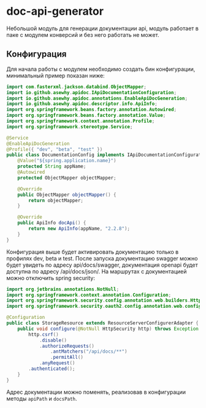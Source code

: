 # doc-api-generator

Небольшой модуль для генерации документации api, модуль работает в паке с модулем конверсий и без него работать не может.

## Конфигурация

Для начала работы с модулем необходимо создать бин конфигурации, минимальный пример показан ниже:

```java
import com.fasterxml.jackson.databind.ObjectMapper;
import io.github.asewhy.apidoc.IApiDocumentationConfiguration;
import io.github.asewhy.apidoc.annotations.EnableApiDocGeneration;
import io.github.asewhy.apidoc.descriptor.info.ApiInfo;
import org.springframework.beans.factory.annotation.Autowired;
import org.springframework.beans.factory.annotation.Value;
import org.springframework.context.annotation.Profile;
import org.springframework.stereotype.Service;

@Service
@EnableApiDocGeneration
@Profile({ "dev", "beta", "test" })
public class DocumentationConfig implements IApiDocumentationConfiguration {
    @Value("${spring.application.name}")
    protected String appName;
    @Autowired
    protected ObjectMapper objectMapper;

    @Override
    public ObjectMapper objectMapper() {
        return objectMapper;
    }

    @Override
    public ApiInfo docApi() {
        return new ApiInfo(appName, "2.2.8");
    }
}
```

Конфигурация выше будет активировать документацию только в профилях dev, beta и test. После запуска документацию swagger
можно будет увидеть по адресу api/docs/swagger, документация openapi будет доступна по адресу /api/docs/json/. На маршрутах
с документацией можно отключить spring security:

```java
import org.jetbrains.annotations.NotNull;
import org.springframework.context.annotation.Configuration;
import org.springframework.security.config.annotation.web.builders.HttpSecurity;
import org.springframework.security.oauth2.config.annotation.web.configuration.ResourceServerConfigurerAdapter;

@Configuration
public class StorageResource extends ResourceServerConfigurerAdapter {
    public void configure(@NotNull HttpSecurity http) throws Exception {
        http.csrf()
            .disable()
            .authorizeRequests()
                .antMatchers("/api/docs/**")
                .permitAll()
            .anyRequest()
        .authenticated();
    }
}
```

Адрес документации можно поменять, реализовав в конфигурации методы `apiPath` и `docsPath`.